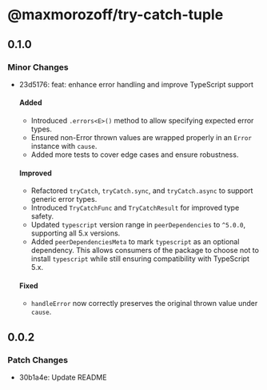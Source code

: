 # @maxmorozoff/try-catch-tuple

## 0.1.0

### Minor Changes

- 23d5176: feat: enhance error handling and improve TypeScript support

  #### Added

  - Introduced `.errors<E>()` method to allow specifying expected error types.
  - Ensured non-Error thrown values are wrapped properly in an `Error` instance with `cause`.
  - Added more tests to cover edge cases and ensure robustness.

  #### Improved

  - Refactored `tryCatch`, `tryCatch.sync`, and `tryCatch.async` to support generic error types.
  - Introduced `TryCatchFunc` and `TryCatchResult` for improved type safety.
  - Updated `typescript` version range in `peerDependencies` to `^5.0.0`, supporting all 5.x versions.
  - Added `peerDependenciesMeta` to mark `typescript` as an optional dependency. This allows consumers of the package to choose not to install `typescript` while still ensuring compatibility with TypeScript 5.x.

  #### Fixed

  - `handleError` now correctly preserves the original thrown value under `cause`.

## 0.0.2

### Patch Changes

- 30b1a4e: Update README
